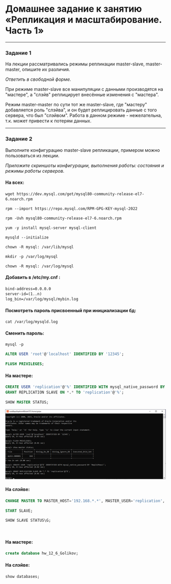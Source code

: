# Домашнее задание к занятию «Репликация и масштабирование. Часть 1»

---

### Задание 1

На лекции рассматривались режимы репликации master-slave, master-master, опишите их различия.

*Ответить в свободной форме.*

При режиме master-slave все манипуляции с данными производятся на "мастере", а "слэйв" реплицирует внесённые изменения с "мастера".

Режим master-master по сути тот же master-slave, где "мастеру" добавляется роль "слэйва", и он будет реплицировать данные с того сервера, что был "слэйвом".  Работа в данном режиме - нежелательна, т.к. может привести к потерям данных.

---

### Задание 2

Выполните конфигурацию master-slave репликации, примером можно пользоваться из лекции.

*Приложите скриншоты конфигурации, выполнения работы: состояния и режимы работы серверов.*

#### На всех:
```
wget https://dev.mysql.com/get/mysql80-community-release-el7-6.noarch.rpm
```
```
rpm --import https://repo.mysql.com/RPM-GPG-KEY-mysql-2022
```
```
rpm -Uvh mysql80-community-release-el7-6.noarch.rpm
```
```
yum -y install mysql-server mysql-client
```
```
mysqld --initialize
```
```
chown -R mysql: /var/lib/mysql
```
```
mkdir -p /var/log/mysql
```
```
chown -R mysql: /var/log/mysql
```
#### Добавить в /etc/my.cnf :
```
bind-address=0.0.0.0
server-id=(1..n)
log_bin=/var/log/mysql/mybin.log
```
#### Посмотреть пароль присвоенный при инициализации бд:
```
cat /var/log/mysqld.log
```
#### Сменить пароль:
```
mysql -p
```
```sql
ALTER USER 'root'@'localhost' IDENTIFIED BY '12345';
```
```sql
FLUSH PRIVILEGES;
```
#### На мастере:
```sql
CREATE USER 'replication'@'%' IDENTIFIED WITH mysql_native_password BY 'Repl11Pass!';
GRANT REPLICATION SLAVE ON *.* TO 'replication'@'%';
```
```sql
SHOW MASTER STATUS;
```
![](https://github.com/VolkovMixail/12-6/blob/main/img/12-6-2-1.png)
#### На слэйве:
```sql
CHANGE MASTER TO MASTER_HOST='192.168.*.*', MASTER_USER='replication', MASTER_PASSWORD='Repl11Pass!', MASTER_LOG_FILE = 'mybin.000001', MASTER_LOG_POS = (число из колонки position из статуса мастера);
```
```sql
START SLAVE;
```
```sql
SHOW SLAVE STATUS\G;
```
![]()
#### На мастере: 
```sql
create database hw_12_6_Golikov;
```
#### На слэйве:
```sql
show databases;
```
![]()
---
